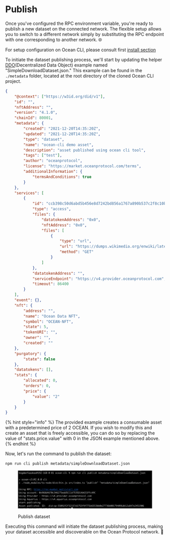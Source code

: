 # Publish

Once you've configured the RPC environment variable, you're ready to publish a new dataset on the connected network. The flexible setup allows you to switch to a different network simply by substituting the RPC endpoint with one corresponding to another network. 🌐

For setup configuration on Ocean CLI, please consult first [install section](install.md)

To initiate the dataset publishing process, we'll start by updating the helper [DDO](broken-reference)(Decentralized Data Object) example named "SimpleDownloadDataset.json." This example can be found in the `./metadata` folder, located at the root directory of the cloned Ocean CLI project.

```json
{
	"@context": ["https://w3id.org/did/v1"],
	"id": "",
	"nftAddress": "",
	"version": "4.1.0",
	"chainId": 80001,
	"metadata": {
		"created": "2021-12-20T14:35:20Z",
		"updated": "2021-12-20T14:35:20Z",
		"type": "dataset",
		"name": "ocean-cli demo asset",
		"description": "asset published using ocean cli tool",
		"tags": ["test"],
		"author": "oceanprotocol",
		"license": "https://market.oceanprotocol.com/terms",
		"additionalInformation": {
			"termsAndConditions": true
		}
	},
	"services": [
		{
			"id": "ccb398c50d6abd5b456e8d7242bd856a1767a890b537c2f8c10ba8b8a10e6025",
			"type": "access",
			"files": {
				"datatokenAddress": "0x0",
				"nftAddress": "0x0",
				"files": [
					{
						"type": "url",
						"url": "https://dumps.wikimedia.org/enwiki/latest/enwiki-latest-abstract10.xml.gz-rss.xml",
						"method": "GET"
					}
				]
			},
			"datatokenAddress": "",
			"serviceEndpoint": "https://v4.provider.oceanprotocol.com",
			"timeout": 86400
		}
	],
	"event": {},
	"nft": {
		"address": "",
		"name": "Ocean Data NFT",
		"symbol": "OCEAN-NFT",
		"state": 5,
		"tokenURI": "",
		"owner": "",
		"created": ""
	},
	"purgatory": {
		"state": false
	},
	"datatokens": [],
	"stats": {
		"allocated": 0,
		"orders": 0,
		"price": {
			"value": "2"
		}
	}
}
```

{% hint style="info" %}
The provided example creates a consumable asset with a predetermined price of 2 OCEAN. If you wish to modify this and create an asset that is freely accessible, you can do so by replacing the value of "stats.price.value" with 0 in the JSON example mentioned above.
{% endhint %}

Now, let's run the command to publish the dataset:

```bash
npm run cli publish metadata/simpleDownloadDataset.json
```

<figure><img src="../../.gitbook/assets/cli/publish.png" alt=""><figcaption><p>Publish dataset</p></figcaption></figure>

Executing this command will initiate the dataset publishing process, making your dataset accessible and discoverable on the Ocean Protocol network. 🌊
